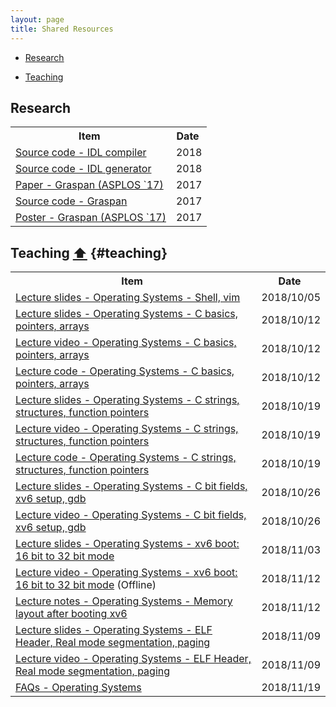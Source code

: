 ```yaml
---
layout: page
title: Shared Resources
---
```


- [Research](#research) 
- [Teaching](#teaching)

  <!-- https://www.w3schools.com/howto/tryit.asp?filename=tryhow_js_sort_table_desc-->

## Research

<table id="rch">
  <tr>
   <!--When a header is clicked, run the sortTable function, with a parameter, 0 for sorting by names, 1 for sorting by country:-->  
    <th onclick='sortTable(0,"rch")'>Item&nbsp;<i class="fa fa-sort" style="font-size:20px"></i></th>
    <th onclick='sortTable(1,"rch")'>Date&nbsp;<i class="fa fa-sort" style="font-size:20px"></i></th>
  </tr>
  <tr>
    <td><a href="https://gitlab.flux.utah.edu/xcap/xcap-capability-linux/tree/dev_idl_4.8/tools/lcd/idl">Source code - IDL compiler</a></td>
    <td>2018</td>
  </tr>
  <tr>
    <td><a href="https://github.com/AftabHussain/DataStructureAnalysis/tree/dsa_llvm3.8">Source code - IDL generator</a></td>
    <td>2018</td>
  </tr>  
  <tr>
    <td><a href="/documents/pubs/asplos17-graspan.pdf">Paper - Graspan (ASPLOS `17)</a></td>
    <td>2017</td>
  </tr>
  <tr>
    <td><a href="https://github.com/Graspan/graspan-java">Source code - Graspan</a></td>
    <td>2017</td>
  </tr> 
  <tr>
    <td><a href="/documents/pubs/asplos17-graspan-poster.pdf">Poster - Graspan (ASPLOS `17)</a></td>
    <td>2017</td>
  </tr>  
</table>


## Teaching <a href="#top">⬆</a>  {#teaching}

<table id="tch">
  <tr>
   <!--When a header is clicked, run the sortTable function, with a parameter, 0 for sorting by names, 1 for sorting by country:-->  
    <th onclick='sortTable(0,"tch")'>Item&nbsp;<i class="fa fa-sort" style="font-size:20px"></i></th>
    <th onclick='sortTable(1,"tch")'>Date&nbsp;<i class="fa fa-sort" style="font-size:20px"></i></th>
  </tr>
  <tr>
    <td><a href="/documents/teaching/uci/cs238p/fall2018/discussions/discussion01-shell-vim.pdf">Lecture slides - Operating Systems - Shell, vim</a></td>
    <td>2018/10/05</td>
  </tr>
  <tr>
    <td><a href="/documents/teaching/uci/cs238p/fall2018/discussions/discussion02-c-basics-ptrs.pdf">Lecture slides - Operating Systems - C basics, pointers, arrays</a></td>
    <td>2018/10/12</td>
  </tr>
  <tr>
    <td><a href="https://uci.yuja.com/V/Video?v=240411&node=1072078&a=65016006&autoplay=1">Lecture video - Operating Systems - C basics, pointers, arrays</a></td>
    <td>2018/10/12</td>
  </tr>
  <tr>
    <td><a href="https://github.com/AftabHussain/aftabhussain.github.io/tree/master/documents/teaching/uci/cs238p/fall2018/discussions/discussion02-c-basics-ptrs-code">Lecture code - Operating Systems - C basics, pointers, arrays</a></td>
    <td>2018/10/12</td>
  </tr>
  <tr>
    <td><a href="/documents/teaching/uci/cs238p/fall2018/discussions/discussion03-c-strings-structs-fps.pdf">Lecture slides - Operating Systems - C strings, structures, function pointers</a></td>
    <td>2018/10/19</td>
  </tr>
  <tr>
    <td><a href="https://uci.yuja.com/V/Video?v=243526&node=1086536&a=2084311206&autoplay=1">Lecture video - Operating Systems - C strings, structures, function pointers</a></td>
    <td>2018/10/19</td>
  </tr>
  <tr>
    <td><a href="https://github.com/AftabHussain/aftabhussain.github.io/tree/master/documents/teaching/uci/cs238p/fall2018/discussions/discussion03-c-strings-structs-fps-code">Lecture code - Operating Systems - C strings, structures, function pointers</a></td>
    <td>2018/10/19</td>
  </tr>
  <tr>
    <td><a href="/documents/teaching/uci/cs238p/fall2018/discussions/discussion04-c-bitfields-xv6-setup-gdb.pdf">Lecture slides - Operating Systems - C bit fields, xv6 setup, gdb</a></td>
    <td>2018/10/26</td>
  </tr>
  <tr>
    <td><a href="https://uci.yuja.com/V/Video?v=243526&node=1086536&a=2084311206&autoplay=1">Lecture video - Operating Systems - C bit fields, xv6 setup, gdb</a></td>
    <td>2018/10/26</td>
  </tr>
    <tr>
    <td><a href="/documents/teaching/uci/cs238p/fall2018/discussions/discussion05-xv6-boot-16-to-32-bit-mode.pdf">Lecture slides - Operating Systems - xv6 boot: 16 bit to 32 bit mode</a></td>
    <td>2018/11/03</td>
  </tr>
  <tr>
    <td><a href="https://uci.yuja.com/V/Video?v=255600&node=1137599&a=1045716679&autoplay=1]">Lecture video - Operating Systems - xv6 boot: 16 bit to 32 bit mode</a> (Offline)</td>
    <td>2018/11/12</td>
  </tr>
  <tr>
    <td><a href="/documents/teaching/uci/cs238p/fall2018/discussions/discussion05-xv6-memory-layout-after-boot.pdf">Lecture notes - Operating Systems - Memory layout after booting xv6</a></td>
    <td>2018/11/12</td>
  </tr>
  <tr>
    <td><a href="/documents/teaching/uci/cs238p/fall2018/discussions/discussion06-elf-real-mode-seg-paging.pdf">Lecture slides - Operating Systems - ELF Header, Real mode segmentation, paging</a></td>
    <td>2018/11/09</td>
  </tr>  
  <tr>
    <td><a href="https://uci.yuja.com/V/Video?v=254197&node=1132959&a=791908170&autoplay=1">Lecture video - Operating Systems - ELF Header, Real mode segmentation, paging</a></td>
    <td>2018/11/09</td>
  </tr>
  <tr>
    <td><a href="https://github.com/AftabHussain/aftabhussain.github.io/tree/master/documents/teaching/uci/cs238p/fall2018/faqs">FAQs - Operating Systems</a></td>
    <td>2018/11/19</td>
  </tr>   
</table>
<script>
function sortTable(n,name) {
  var table, rows, switching, i, x, y, shouldSwitch, dir, switchcount = 0;
  table = document.getElementById(name);
  switching = true;
  //Set the sorting direction to ascending:
  dir = "asc"; 
  /*Make a loop that will continue until
  no switching has been done:*/
  while (switching) {
    //start by saying: no switching is done:
    switching = false;
    rows = table.rows;
    /*Loop through all table rows (except the
    first, which contains table headers):*/
    for (i = 1; i < (rows.length - 1); i++) {
      //start by saying there should be no switching:
      shouldSwitch = false;
      /*Get the two elements you want to compare,
	  one from current row and one from the next: 
	  changed from TD to A for first column because we need to sort by what's in the a anchors (not the links)*/
	  if (n == "0") {
      x = rows[i].getElementsByTagName("A")[n];
	  y = rows[i + 1].getElementsByTagName("A")[n];
	  }
	  if (n == "1") {
      x = rows[i].getElementsByTagName("TD")[n];
	  y = rows[i + 1].getElementsByTagName("TD")[n];
	  }      /*check if the two rows should switch place,
      based on the direction, asc or desc:*/
      if (dir == "asc") {
        if (x.innerHTML.toLowerCase() > y.innerHTML.toLowerCase()) {
          //if so, mark as a switch and break the loop:
          shouldSwitch= true;
          break;
        }
      } else if (dir == "desc") {
        if (x.innerHTML.toLowerCase() < y.innerHTML.toLowerCase()) {
          //if so, mark as a switch and break the loop:
          shouldSwitch = true;
          break;
        }
      }
    }
    if (shouldSwitch) {
      /*If a switch has been marked, make the switch
      and mark that a switch has been done:*/
      rows[i].parentNode.insertBefore(rows[i + 1], rows[i]);
      switching = true;
      //Each time a switch is done, increase this count by 1:
      switchcount ++;      
    } else {
      /*If no switching has been done AND the direction is "asc",
      set the direction to "desc" and run the while loop again.*/
      if (switchcount == 0 && dir == "asc") {
        dir = "desc";
        switching = true;
      }
    }
  }
}
</script>

